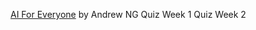 [AI For Everyone](https://www.coursera.org/learn/ai-for-everyone) by Andrew NG
Quiz Week 1
Quiz Week 2
